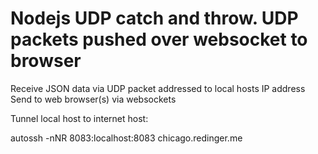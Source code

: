 Nodejs UDP catch and throw. UDP packets pushed over websocket to browser
====


Receive JSON data via UDP packet addressed to local hosts IP address
Send to web browser(s) via websockets


Tunnel local host to internet host:

autossh -nNR 8083:localhost:8083 chicago.redinger.me

